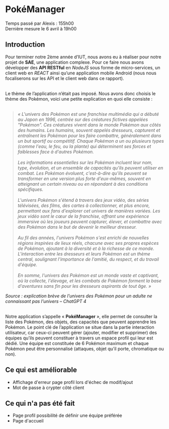 # PokéManager

Temps passé par Alexis : 155h00
<br>
Dernière mesure le 6 avril à 19h00

## Introduction

Pour terminer notre 2ème année d’IUT, nous avons eu à réaliser pour notre projet de **SAE**, une
application complexe. Pour ce faire nous avons développer des **API RESTful** en *NodeJS* sous
forme de micro-services, un client web en *REACT* ainsi qu’une application mobile Android (nous
nous focaliserons sur les API et le client web dans ce rapport).<br><br>

Le thème de l’application n’était pas imposé. Nous avons donc choisis le thème des Pokémon, voici
une petite explication en quoi elle consiste : <br><br>

> *« L'univers des Pokémon est une franchise multimédia qui a débuté au Japon en 1996,
centrée sur des créatures fictives appelées "Pokémon". Ces créatures vivent dans le
monde Pokémon aux côtés des humains. Les humains, souvent appelés dresseurs,
capturent et entraînent les Pokémon pour les faire combattre, généralement dans un but
sportif ou compétitif. Chaque Pokémon a un ou plusieurs types (comme l'eau, le feu, ou
la plante) qui déterminent ses forces et faiblesses face à d'autres Pokémon.<br><br>
Les informations essentielles sur les Pokémon incluent leur nom, type, évolution, et un ensemble de
capacités qu'ils peuvent utiliser en combat. Les Pokémon évoluent, c'est-à-dire qu'ils peuvent se transformer
en une version plus forte d'eux-mêmes, souvent en atteignant un certain niveau ou en répondant à des
conditions spécifiques.<br><br>
L'univers Pokémon s'étend à travers des jeux vidéo, des séries télévisées, des films, des
cartes à collectionner, et plus encore, permettant aux fans d'explorer cet univers de
manières variées. Les jeux vidéo sont le cœur de la franchise, offrant une expérience
immersive où les joueurs peuvent capturer, élever, et combattre avec des Pokémon dans
le but de devenir le meilleur dresseur.<br><br>
Au fil des années, l'univers Pokémon s'est enrichi de nouvelles régions inspirées de lieux réels, chacune avec
ses propres espèces de Pokémon, ajoutant à la diversité et à la richesse de ce monde. L'interaction entre les
dresseurs et leurs Pokémon est un thème central, soulignant l'importance de l'amitié, du respect, et du
travail d'équipe.<br><br>
En somme, l'univers des Pokémon est un monde vaste et captivant, où la collecte, l'élevage, et les combats de
Pokémon forment la base d'aventures sans fin pour les dresseurs aspirants de tout âge. »*


*Source : explication brève de l’univers des Pokémon pour un adulte ne connaissant pas l’univers – ChatGPT 4*<br><br>


Notre application s’appelle « **PokéManager** », elle permet de consulter la liste des Pokémon, des
objets, des capacités que peuvent apprendre les Pokémon. Le point clé de l’application se situe dans
la partie interaction utilisateur, car ceux-ci peuvent gérer (ajouter, modifier et supprimer) des
équipes qu’ils peuvent constituer à travers un espace profil qui leur est dédié. Une équipe est
constituée de 6 Pokémon maximum et chaque Pokémon peut être personnalisé (attaques, objet qu’il
porte, chromatique ou non).<br>

## Ce qui est améliorable
- Affichage d'erreur page profil lors d'échec de modif/ajout
- Mot de passe à crypter côté client

## Ce qui n'a pas été fait
- Page profil possibilité de définir une équipe préférée
- Page d'accueil